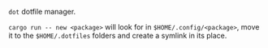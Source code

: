 `dot` dotfile manager.

`cargo run -- new <package>` will look for <package> in `$HOME/.config/<package>`, move it to the `$HOME/.dotfiles` folders and create a symlink in its place.
